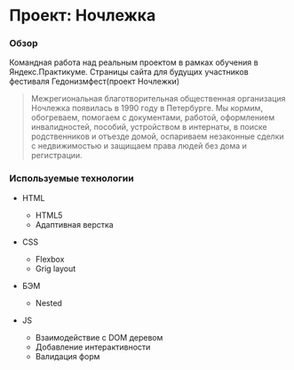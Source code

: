# Проект: Ночлежка

### Обзор

Командная работа над реальным проектом в рамках обучения в Яндекс.Практикуме. Страницы сайта для будущих участников фестиваля Гедонизмфест(проект Ночлежки)

> Межрегиональная благотворительная общественная организация Ночлежка появилась в 1990 году в Петербурге. Мы кормим, обогреваем, помогаем с документами, работой, оформлением инвалидностей, пособий, устройством в интернаты, в поиске родственников и отъезде домой, оспариваем незаконные сделки с недвижимостью и защищаем права людей без дома и регистрации.

### Используемые технологии

- HTML
  - HTML5
  - Адаптивная верстка
- CSS
  - Flexbox
  - Grig layout
- БЭМ
  - Nested
- JS

  - Взаимодействие с DOM деревом
  - Добавление интерактивности
  - Валидация форм
